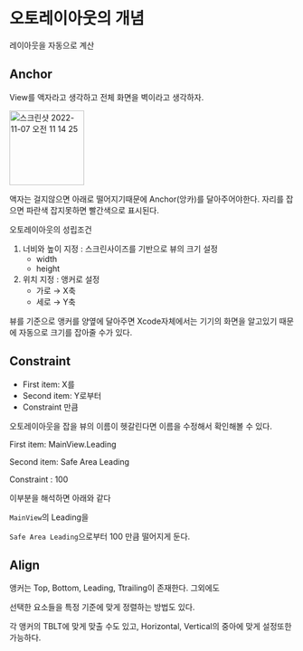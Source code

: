# 오토레이아웃의 개념

레이아웃을 자동으로 계산


## Anchor
View를 액자라고 생각하고 전체 화면을 벽이라고 생각하자.

<img width="132" alt="스크린샷 2022-11-07 오전 11 14 25" src="https://user-images.githubusercontent.com/76529148/200213282-481e1bd7-5c5e-4ce9-a4be-b72199f47880.png">


액자는 걸지않으면 아래로 떨어지기때문에 Anchor(앙카)를 달아주어야한다. 자리를 잡으면 파란색 잡지못하면 빨간색으로 표시된다.

오토레이아웃의 성립조건

1. 너비와 높이 지정 : 스크린사이즈를 기반으로 뷰의 크기 설정
    - width
    - height
2. 위치 지정 : 앵커로 설정
    - 가로 → X축
    - 세로 → Y축

뷰를 기준으로 앵커를 양옆에 달아주면 Xcode자체에서는 기기의 화면을 알고있기 때문에 자동으로 크기를 잡아줄 수가 있다.

## Constraint

- First item: X를
- Second item: Y로부터
- Constraint 만큼

오토레이아웃을 잡을 뷰의 이름이 헷갈린다면 이름을 수정해서 확인해볼 수 있다.

First item: MainView.Leading

Second item: Safe Area Leading

Constraint : 100

이부분을 해석하면 아래와 같다

`MainView`의 Leading을 

`Safe Area Leading`으로부터 100 만큼 떨어지게 둔다.

## Align

앵커는 Top, Bottom, Leading, Ttrailing이 존재한다. 그외에도 

선택한 요소들을 특정 기준에 맞게 정렬하는 방법도 있다.

각 앵커의 TBLT에 맞게 맞출 수도 있고, Horizontal, Vertical의 중아에 맞게 설정또한 가능하다.